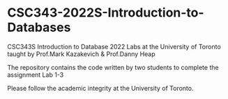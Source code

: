 # CSC343-2022S-Introduction-to-Databases

CSC343S Introduction to Database 2022 Labs at the University of Toronto taught by Prof.Mark Kazakevich & Prof.Danny Heap

The repository contains the code written by two students to complete the assignment Lab 1-3

Please follow the academic integrity at the University of Toronto.
